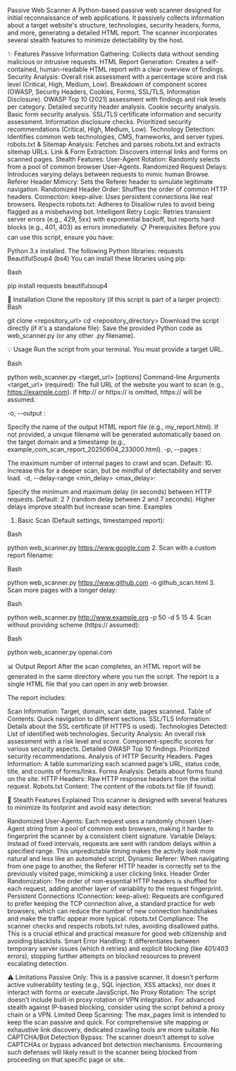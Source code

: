 Passive Web Scanner
A Python-based passive web scanner designed for initial reconnaissance of web applications. It passively collects information about a target website's structure, technologies, security headers, forms, and more, generating a detailed HTML report. The scanner incorporates several stealth features to minimize detectability by the host.

✨ Features
Passive Information Gathering: Collects data without sending malicious or intrusive requests.
HTML Report Generation: Creates a self-contained, human-readable HTML report with a clear overview of findings.
Security Analysis:
Overall risk assessment with a percentage score and risk level (Critical, High, Medium, Low).
Breakdown of component scores (OWASP, Security Headers, Cookies, Forms, SSL/TLS, Information Disclosure).
OWASP Top 10 (2021) assessment with findings and risk levels per category.
Detailed security header analysis.
Cookie security analysis.
Basic form security analysis.
SSL/TLS certificate information and security assessment.
Information disclosure checks.
Prioritized security recommendations (Critical, High, Medium, Low).
Technology Detection: Identifies common web technologies, CMS, frameworks, and server types.
robots.txt & Sitemap Analysis: Fetches and parses robots.txt and extracts sitemap URLs.
Link & Form Extraction: Discovers internal links and forms on scanned pages.
Stealth Features:
User-Agent Rotation: Randomly selects from a pool of common browser User-Agents.
Randomized Request Delays: Introduces varying delays between requests to mimic human Browse.
Referer Header Mimicry: Sets the Referer header to simulate legitimate navigation.
Randomized Header Order: Shuffles the order of common HTTP headers.
Connection: keep-alive: Uses persistent connections like real browsers.
Respects robots.txt: Adheres to Disallow rules to avoid being flagged as a misbehaving bot.
Intelligent Retry Logic: Retries transient server errors (e.g., 429, 5xx) with exponential backoff, but reports hard blocks (e.g., 401, 403) as errors immediately.
📋 Prerequisites
Before you can use this script, ensure you have:

Python 3.x installed.
The following Python libraries:
requests
BeautifulSoup4 (bs4)
You can install these libraries using pip:

Bash

pip install requests beautifulsoup4

🚀 Installation
Clone the repository (if this script is part of a larger project):
Bash

git clone <repository_url>
cd <repository_directory>
Download the script directly (if it's a standalone file): Save the provided Python code as web_scanner.py (or any other .py filename).

💡 Usage
Run the script from your terminal. You must provide a target URL.

Bash

python web_scanner.py <target_url> [options]
Command-line Arguments
<target_url> (required): The full URL of the website you want to scan (e.g., https://example.com). If http:// or https:// is omitted, https:// will be assumed.

-o, --output <filename>:

Specify the name of the output HTML report file (e.g., my_report.html).
If not provided, a unique filename will be generated automatically based on the target domain and a timestamp (e.g., example_com_scan_report_20250604_233000.html).
-p, --pages <number>:

The maximum number of internal pages to crawl and scan.
Default: 10. Increase this for a deeper scan, but be mindful of detectability and server load.
-d, --delay-range <min_delay> <max_delay>:

Specify the minimum and maximum delay (in seconds) between HTTP requests.
Default: 2 7 (random delay between 2 and 7 seconds).
Higher delays improve stealth but increase scan time.
Examples
1. Basic Scan (Default settings, timestamped report):

Bash

python web_scanner.py https://www.google.com
2. Scan with a custom report filename:

Bash

python web_scanner.py https://www.github.com -o github_scan.html
3. Scan more pages with a longer delay:

Bash

python web_scanner.py http://www.example.org -p 50 -d 5 15
4. Scan without providing scheme (https:// assumed):

Bash

python web_scanner.py openai.com

📊 Output Report
After the scan completes, an HTML report will be generated in the same directory where you run the script. The report is a single HTML file that you can open in any web browser.

The report includes:

Scan Information: Target, domain, scan date, pages scanned.
Table of Contents: Quick navigation to different sections.
SSL/TLS Information: Details about the SSL certificate (if HTTPS is used).
Technologies Detected: List of identified web technologies.
Security Analysis:
An overall risk assessment with a risk level and score.
Component-specific scores for various security aspects.
Detailed OWASP Top 10 findings.
Prioritized security recommendations.
Analysis of HTTP Security Headers.
Pages Information: A table summarizing each scanned page's URL, status code, title, and counts of forms/links.
Forms Analysis: Details about forms found on the site.
HTTP Headers: Raw HTTP response headers from the initial request.
Robots.txt Content: The content of the robots.txt file (if found).

👻 Stealth Features Explained
This scanner is designed with several features to minimize its footprint and avoid easy detection:

Randomized User-Agents: Each request uses a randomly chosen User-Agent string from a pool of common web browsers, making it harder to fingerprint the scanner by a consistent client signature.
Variable Delays: Instead of fixed intervals, requests are sent with random delays within a specified range. This unpredictable timing makes the activity look more natural and less like an automated script.
Dynamic Referer: When navigating from one page to another, the Referer HTTP header is correctly set to the previously visited page, mimicking a user clicking links.
Header Order Randomization: The order of non-essential HTTP headers is shuffled for each request, adding another layer of variability to the request fingerprint.
Persistent Connections (Connection: keep-alive): Requests are configured to prefer keeping the TCP connection alive, a standard practice for web browsers, which can reduce the number of new connection handshakes and make the traffic appear more typical.
robots.txt Compliance: The scanner checks and respects robots.txt rules, avoiding disallowed paths. This is a crucial ethical and practical measure for good web citizenship and avoiding blacklists.
Smart Error Handling: It differentiates between temporary server issues (which it retries) and explicit blocking (like 401/403 errors), stopping further attempts on blocked resources to prevent escalating detection.

⚠️ Limitations
Passive Only: This is a passive scanner. It doesn't perform active vulnerability testing (e.g., SQL injection, XSS attacks), nor does it interact with forms or execute JavaScript.
No Proxy Rotation: The script doesn't include built-in proxy rotation or VPN integration. For advanced stealth against IP-based blocking, consider using the script behind a proxy chain or a VPN.
Limited Deep Scanning: The max_pages limit is intended to keep the scan passive and quick. For comprehensive site mapping or exhaustive link discovery, dedicated crawling tools are more suitable.
No CAPTCHA/Bot Detection Bypass: The scanner doesn't attempt to solve CAPTCHAs or bypass advanced bot detection mechanisms. Encountering such defenses will likely result in the scanner being blocked from proceeding on that specific page or site.
